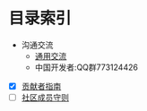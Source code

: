 
# 目录索引
- 沟通交流
    - [通用交流](https://github.com/open-telemetry/community#Communication)
    - 中国开发者:QQ群773124426
- [x] [贡献者指南](./CONTRIBUTING.md)
- [ ] [社区成员守则](./membership.md)
